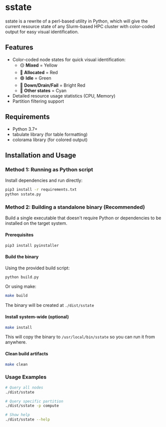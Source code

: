 # sstate
sstate is a rewrite of a perl-based utility in Python, which will give the current resource state of any Slurm-based HPC cluster with color-coded output for easy visual identification.

## Features
- Color-coded node states for quick visual identification:
  - 🟡 **Mixed** = Yellow
  - 🔴 **Allocated** = Red  
  - 🟢 **Idle** = Green
  - 🔴 **Down/Drain/Fail** = Bright Red
  - 🔵 **Other states** = Cyan
- Detailed resource usage statistics (CPU, Memory)
- Partition filtering support

## Requirements
- Python 3.7+
- tabulate library (for table formatting)
- colorama library (for colored output)

## Installation and Usage

### Method 1: Running as Python script

Install dependencies and run directly:

```bash
pip3 install -r requirements.txt
python sstate.py
```

### Method 2: Building a standalone binary (Recommended)

Build a single executable that doesn't require Python or dependencies to be installed on the target system.

#### Prerequisites

```bash
pip3 install pyinstaller
```

#### Build the binary

Using the provided build script:

```bash
python build.py
```

Or using make:

```bash
make build
```

The binary will be created at `./dist/sstate`

#### Install system-wide (optional)

```bash
make install
```

This will copy the binary to `/usr/local/bin/sstate` so you can run it from anywhere.

#### Clean build artifacts

```bash
make clean
```

### Usage Examples

```bash
# Query all nodes
./dist/sstate

# Query specific partition
./dist/sstate -p compute

# Show help
./dist/sstate --help
```
